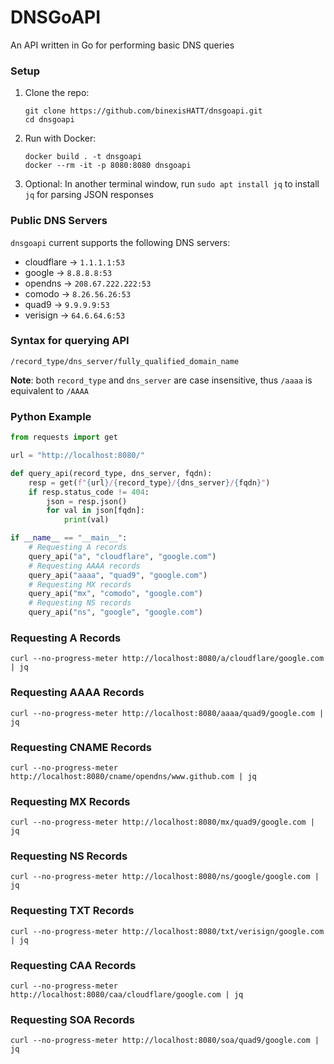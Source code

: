 # DNSGoAPI

An API written in Go for performing basic DNS queries

### Setup

1. Clone the repo:
    ```
    git clone https://github.com/binexisHATT/dnsgoapi.git
    cd dnsgoapi
    ```
2. Run with Docker:
    ```
    docker build . -t dnsgoapi
    docker --rm -it -p 8080:8080 dnsgoapi
    ```
3. Optional: In another terminal window, run `sudo apt install jq` to install `jq` for parsing JSON responses 

### Public DNS Servers

`dnsgoapi` current supports the following DNS servers:

- cloudflare -> `1.1.1.1:53`
- google -> `8.8.8.8:53`
- opendns -> `208.67.222.222:53`
- comodo -> `8.26.56.26:53`
- quad9 -> `9.9.9.9:53`
- verisign -> `64.6.64.6:53`

### Syntax for querying API

```
/record_type/dns_server/fully_qualified_domain_name
```
**Note**: both `record_type` and `dns_server` are case insensitive, thus `/aaaa` is equivalent to `/AAAA`

### Python Example

```python
from requests import get

url = "http://localhost:8080/"

def query_api(record_type, dns_server, fqdn):
    resp = get(f"{url}/{record_type}/{dns_server}/{fqdn}")
    if resp.status_code != 404:
        json = resp.json()
        for val in json[fqdn]:
            print(val)

if __name__ == "__main__":
    # Requesting A records
    query_api("a", "cloudflare", "google.com")
    # Requesting AAAA records
    query_api("aaaa", "quad9", "google.com")
    # Requesting MX records
    query_api("mx", "comodo", "google.com")
    # Requesting NS records
    query_api("ns", "google", "google.com")
```

### Requesting A Records

```
curl --no-progress-meter http://localhost:8080/a/cloudflare/google.com | jq
```

### Requesting AAAA Records

```
curl --no-progress-meter http://localhost:8080/aaaa/quad9/google.com | jq
```

### Requesting CNAME Records

```
curl --no-progress-meter http://localhost:8080/cname/opendns/www.github.com | jq
```

### Requesting MX Records

```
curl --no-progress-meter http://localhost:8080/mx/quad9/google.com | jq
```

### Requesting NS Records

```
curl --no-progress-meter http://localhost:8080/ns/google/google.com | jq
```

### Requesting TXT Records

```
curl --no-progress-meter http://localhost:8080/txt/verisign/google.com | jq
```

### Requesting CAA Records

```
curl --no-progress-meter http://localhost:8080/caa/cloudflare/google.com | jq
```

### Requesting SOA Records

```
curl --no-progress-meter http://localhost:8080/soa/quad9/google.com | jq
```
